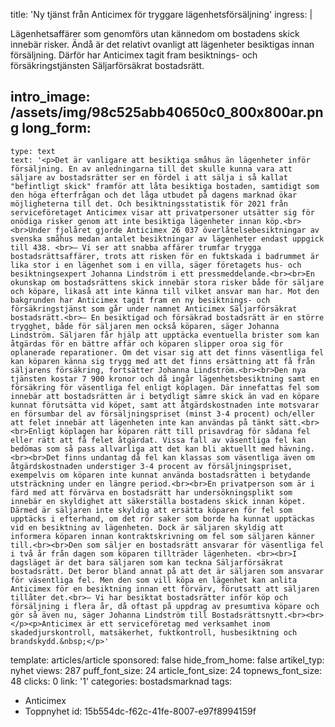 title: 'Ny tjänst från Anticimex för tryggare lägenhetsförsäljning'
ingress: |
  <p>Lägenhetsaffärer som genomförs utan kännedom om bostadens skick innebär risker. Ändå är det relativt ovanligt att lägenheter besiktigas innan försäljning. Därför har Anticimex tagit fram besiktnings- och försäkringstjänsten Säljarförsäkrat bostadsrätt.
  </p>
  
intro_image: /assets/img/98c525abb40650c0_800x800ar.png
long_form:
  -
    type: text
    text: '<p>Det är vanligare att besiktiga småhus än lägenheter inför försäljning. En av anledningarna till det skulle kunna vara att säljare av bostadsrätter ser en fördel i att sälja i så kallat "befintligt skick" framför att låta besiktiga bostaden, samtidigt som den höga efterfrågan och det låga utbudet på dagens marknad ökar möjligheterna till det. Och besiktningsstatistik för 2021 från serviceföretaget Anticimex visar att privatpersoner utsätter sig för onödiga risker genom att inte besiktiga lägenheter innan köp.<br><br>Under fjolåret gjorde Anticimex 26 037 överlåtelsebesiktningar av svenska småhus medan antalet besiktningar av lägenheter endast uppgick till 438. <br>– Vi ser att snabba affärer trumfar trygga bostadsrättsaffärer, trots att risken för en fuktskada i badrummet är lika stor i en lägenhet som i en villa, säger företagets hus- och besiktningsexpert Johanna Lindström i ett pressmeddelande.<br><br>En okunskap om bostadsrättens skick innebär stora risker både för säljare och köpare, likaså att inte känna till vilket ansvar man har. Mot den bakgrunden har Anticimex tagit fram en ny besiktnings- och försäkringstjänst som går under namnet Anticimex Säljarförsäkrat bostadsrätt.<br>– En besiktigad och försäkrad bostadsrätt är en större trygghet, både för säljaren men också köparen, säger Johanna Lindström. Säljaren får hjälp att upptäcka eventuella brister som kan åtgärdas för en bättre affär och köparen slipper oroa sig för oplanerade reparationer. Om det visar sig att det finns väsentliga fel kan köparen känna sig trygg med att det finns ersättning att få från säljarens försäkring, fortsätter Johanna Lindström.<br><br>Den nya tjänsten kostar 7 900 kronor och då ingår lägenhetsbesiktning samt en försäkring för väsentliga fel enligt köplagen. Där innefattas fel som innebär att bostadsrätten är i betydligt sämre skick än vad en köpare kunnat förutsätta vid köpet, samt att åtgärdskostnaden inte motsvarar en försumbar del av försäljningspriset (minst 3-4 procent) och/eller att felet innebär att lägenheten inte kan användas på tänkt sätt.<br><br>Enligt köplagen har köparen rätt till prisavdrag för sådana fel eller rätt att få felet åtgärdat. Vissa fall av väsentliga fel kan bedömas som så pass allvarliga att det kan bli aktuellt med hävning.<br><br>Det finns undantag då fel kan klassas som väsentliga även om åtgärdskostnaden understiger 3-4 procent av försäljningspriset, exempelvis om köparen inte kunnat använda bostadsrätten i betydande utsträckning under en längre period.<br><br>En privatperson som är i färd med att förvärva en bostadsrätt har undersökningsplikt som innebär en skyldighet att säkerställa bostadens skick innan köpet. Därmed är säljaren inte skyldig att ersätta köparen för fel som upptäcks i efterhand, om det rör saker som borde ha kunnat upptäckas vid en besiktning av lägenheten. Dock är säljaren skyldig att informera köparen innan kontraktskrivning om fel som säljaren känner till.<br><br>Den som säljer en bostadsrätt ansvarar för väsentliga fel i två år från dagen som köparen tillträder lägenheten. <br><br>I dagsläget är det bara säljaren som kan teckna Säljarförsäkrat bostadsrätt. Det beror bland annat på att det är säljaren som ansvarar för väsentliga fel. Men den som vill köpa en lägenhet kan anlita Anticimex för en besiktning innan ett förvärv, förutsatt att säljaren tillåter det.<br>– Vi har besiktat bostadsrätter inför köp och försäljning i flera år, då oftast på uppdrag av presumtiva köpare och gör så även nu, säger Johanna Lindström till Bostadsrättsnytt.<br><br></p><p>Anticimex är ett serviceföretag med verksamhet inom skadedjurskontroll, matsäkerhet, fuktkontroll, husbesiktning och brandskydd.&nbsp;</p>'
template: articles/article
sponsored: false
hide_from_home: false
artikel_typ: nyhet
views: 287
puff_font_size: 24
article_font_size: 24
topnews_font_size: 48
clicks: 0
link: '1'
categories: bostadsmarknad
tags:
  - Anticimex
  - Toppnyhet
id: 15b554dc-f62c-41fe-8007-e97f8994159f
